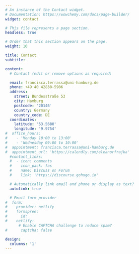 ```yaml
---
# An instance of the Contact widget.
# Documentation: https://wowchemy.com/docs/page-builder/
widget: contact

# This file represents a page section.
headless: true

# Order that this section appears on the page.
weight: 10

title: Contact
subtitle:

content:
  # Contact (edit or remove options as required)

  email: francisca.terrassa@uni-hamburg.de
  phone: +49 40 42838-5986
  address:
    street: Bundesstraße 53
    city: Hamburg
    postcode: '20146'
    country: Germany
    country_code: DE
  coordinates:
    latitude: '53.5680'
    longitude: '9.9754'
#  office_hours:
#    - 'Monday 10:00 to 13:00'
#    - 'Wednesday 09:00 to 10:00'
#  appointment: francisca.terrassa@uni-hamburg.de
#  appointment_url: 'https://calendly.com/eleanorfrajka'
  #contact_links:
  #  - icon: comments
  #    icon_pack: fas
  #    name: Discuss on Forum
  #    link: 'https://discourse.gohugo.io'

  # Automatically link email and phone or display as text?
  autolink: true

  # Email form provider
#  form:
#    provider: netlify
#    formspree:
#      id:
#    netlify:
      # Enable CAPTCHA challenge to reduce spam?
#      captcha: false

design:
  columns: '1'
---
```


